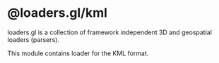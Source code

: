 # @loaders.gl/kml

loaders.gl is a collection of framework independent 3D and geospatial loaders (parsers).

This module contains loader for the KML format.